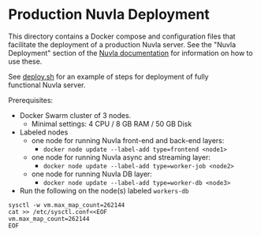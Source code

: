 Production Nuvla Deployment
===========================

This directory contains a Docker compose and configuration files that
facilitate the deployment of a production Nuvla server. See the "Nuvla
Deployment" section of the [Nuvla
documentation](https://docs.nuvla.io/dave) for information on how
to use these.

See [deploy.sh](deploy.sh) for an example of steps for deployment of fully  
functional Nuvla server.

Prerequisites:

* Docker Swarm cluster of 3 nodes.
    * Minimal settings: 4 CPU / 8 GB RAM / 50 GB Disk
* Labeled nodes
    * one node for running Nuvla front-end and back-end layers:
        * `docker node update --label-add type=frontend <node1>`
    * one node for running Nuvla async and streaming layer:
        * `docker node update --label-add type=worker-job <node2>`
    * one node for running Nuvla DB layer:
        * `docker node update --label-add type=worker-db <node3>`
* Run the following on the node(s) labeled `workers-db`

```
sysctl -w vm.max_map_count=262144
cat >> /etc/sysctl.conf<<EOF
vm.max_map_count=262144
EOF
```

